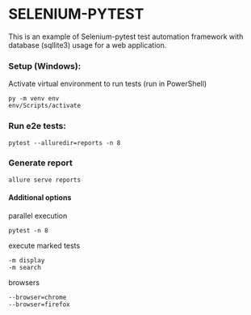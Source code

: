 # SELENIUM-PYTEST

This is an example of Selenium-pytest test automation framework with database (sqllite3) usage for a web application.

### Setup (Windows):
Activate virtual environment to run tests (run in PowerShell)
```
py -m venv env 
env/Scripts/activate
```

### Run e2e tests:
```
pytest --alluredir=reports -n 8
```

### Generate report
```
allure serve reports
```

#### Additional options

parallel execution
```
pytest -n 8
```

execute marked tests
```
-m display
-m search
```

browsers
```
--browser=chrome
--browser=firefox
```
